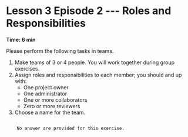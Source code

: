 # Lesson 3 Episode 2 ---  Roles and Responsibilities 
**Time: 6 min**

Please perform the following tasks in teams.

1. Make teams of 3 or 4 people. You will work together during group exercises.
2. Assign roles and responsibilities to each member; you should and up with:
    - One project owner
    - One administrator
    - One or more collaborators
    - Zero or more reviewers
3. Choose a name for the team.

```{dropdown} Answers

    No answer are provided for this exercise.

```